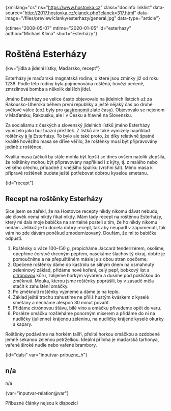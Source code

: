
{xml:lang="cs" ns="https://www.hostovka.cz" class="docinfo linklist" data-source="http://2017.hostovka.cz/clanek.php?clanek=317.html" data-image="/files/preview/clanky/esterhazy/general.jpg" data-type="article"}

{ctime="2008-05-07" mtime="2020-01-05" id="esterhazy" author="Michael Klíma" short="Esterházy"}

# Roštěná Esterházy

<!-- generated attribute kw by user_updatekw.sh on 2020-07-05, do not edit -->

{kw="jídla a jídelní lístky, Maďarsko, recept"}

Esterházy je maďarská magnátská rodina, o které jsou zmínky již od roku 1238. Podle této rodiny byla pojmenována roštěná, hovězí pečeně, zmrzlinová bomba a několik dalších jídel.

Jméno Esterházy se velice často objevovalo na jídelních lístcích už za Rakousko-Uherska během první republiky a ještě nějaký čas po druhé světové válce (což byly pro [gastronomii][1] zlaté časy). Objevovalo se nejenom v Maďarsku, Rakousku, ale i v Česku a hlavně na Slovensku.

Za socialismu z českých a slovenský jídelních lístků jméno Esterházy vymizelo jako buržoazní přežitek. Z lístků ale také vymizely například roštěnky [à la][2] Esterházy. To bylo ale také proto, že díky relativně špatné kvalitě hovězího masa se dříve věřilo, že roštěnky musí být připravovány jedině z roštěnce.

Kvalita masa (ačkoli by stále mohla být lepší) se dnes ovšem natolik zlepšila, že roštěnky mohou být připravovány například i z kýty, tj. z malého nebo velkého ořechu, případně z vnějšího špalíku (vrchní šál). Mimo masa k přípravě roštěnek budete ještě potřebovat dobrou kyselou smetanu.

{id="recept"}

## Recept na roštěnky Esterházy

Sice jsem se zařekl, že na Hostovce recepty nikdy nikomu dávat nebudu, ale člověk nemá nikdy říkat nikdy. Mám tady recept na roštěnou Esterházy, který mi dala moje babička na smrtelné posteli s tím, že ho nikdy nikomu nedám. Jelikož je to docela dobrý recept, tak aby neupadl v zapomenutí, tak vám ho zde dávám poněkud zmodernizovaný. Doufám, že mi to babička odpustí.

  1. Roštěnky o váze 100–150 g, propícháme Jaccard tenderizérem, osolíme, opepříme čerstvě drceným pepřem, nasekáme šlachovitý okraj, dobře je pomoučníme a na přepuštěném másle je z obou stran opečeme.
  2. Opečené roštěnky dáme do kastrolu se silným dnem na osmahnutý zeleninový základ, přidáme nové koření, celý pepř, bobkový list a [citrónovou][3] kůru, zalijeme horkým vývarem a dusíme pod pokličkou do změknutí. Mouka, kterou jsme roštěnky poprášili, by v zásadě měla stačit k zahuštění omáčky.
  3. Po změknutí roštěnky vyjmeme a dáme je na teplo.
  4. Základ ještě trochu zahustíme ne příliš hustým kváskem z kyselé smetany a necháme alespoň 30 minut povařit.
  5. Přidáme citrónovou šťávu, bílé víno a omáčku přivedeme opět do varu.
  6. Posléze omáčku rozšleháme ponorným mixerem a přidáme do ni na nudličky (julienne) krájenou zeleninu, na nudličky krájené kyselé okurky a kapary.

Roštěnky podáváme na horkém talíři, přelité horkou omáčkou a ozdobené jemně sekanou zelenou petrželkou. Ideální příloha je maďarská tarhonya, vařené široké nudle nebo vařené brambory.

{id="dalsi" var="inputvar-pribuzne_h"}

## n/a

n/a

{var="inputvar-relation@var"}

Příbuzné články nejsou k dispozici

 [1]: /gastronomie
 [2]: /a_la
 [3]: /citrony

